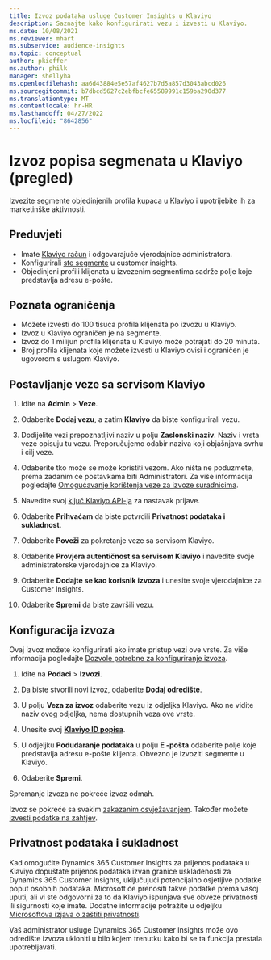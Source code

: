 ```yaml
---
title: Izvoz podataka usluge Customer Insights u Klaviyo
description: Saznajte kako konfigurirati vezu i izvesti u Klaviyo.
ms.date: 10/08/2021
ms.reviewer: mhart
ms.subservice: audience-insights
ms.topic: conceptual
author: pkieffer
ms.author: philk
manager: shellyha
ms.openlocfilehash: aa6d43884e5e57af4627b7d5a857d3043abcd026
ms.sourcegitcommit: b7dbcd5627c2ebfbcfe65589991c159ba290d377
ms.translationtype: MT
ms.contentlocale: hr-HR
ms.lasthandoff: 04/27/2022
ms.locfileid: "8642856"
---
```

# <a name="export-segment-lists-to-klaviyo-preview"></a>Izvoz popisa segmenata u Klaviyo (pregled)

Izvezite segmente objedinjenih profila kupaca u Klaviyo i upotrijebite ih za marketinške aktivnosti.

## <a name="prerequisites"></a>Preduvjeti

-   Imate [Klaviyo račun](https://www.klaviyo.com/) i odgovarajuće vjerodajnice administratora.
-   Konfigurirali [ste segmente](segments.md) u customer insights.
-   Objedinjeni profili klijenata u izvezenim segmentima sadrže polje koje predstavlja adresu e-pošte.

## <a name="known-limitations"></a>Poznata ograničenja

- Možete izvesti do 100 tisuća profila klijenata po izvozu u Klaviyo.
- Izvoz u Klaviyo ograničen je na segmente.
- Izvoz do 1 milijun profila klijenata u Klaviyo može potrajati do 20 minuta. 
- Broj profila klijenata koje možete izvesti u Klaviyo ovisi i ograničen je ugovorom s uslugom Klaviyo.

## <a name="set-up-connection-to-klaviyo"></a>Postavljanje veze sa servisom Klaviyo

1. Idite na **Admin** > **Veze**.

1. Odaberite **Dodaj vezu**, a zatim **Klaviyo** da biste konfigurirali vezu.

1. Dodijelite vezi prepoznatljivi naziv u polju **Zaslonski naziv**. Naziv i vrsta veze opisuju tu vezu. Preporučujemo odabir naziva koji objašnjava svrhu i cilj veze.

1. Odaberite tko može se može koristiti vezom. Ako ništa ne poduzmete, prema zadanim će postavkama biti Administratori. Za više informacija pogledajte [Omogućavanje korištenja veze za izvoze suradnicima](connections.md#allow-contributors-to-use-a-connection-for-exports).

1. Navedite svoj [ključ Klaviyo API-ja](https://help.klaviyo.com/hc/articles/115005062267-How-to-Manage-Your-Account-s-API-Keys) za nastavak prijave. 

1. Odaberite **Prihvaćam** da biste potvrdili **Privatnost podataka i sukladnost**.

1. Odaberite **Poveži** za pokretanje veze sa servisom Klaviyo.

1. Odaberite **Provjera autentičnost sa servisom Klaviyo** i navedite svoje administratorske vjerodajnice za Klaviyo.

1. Odaberite **Dodajte se kao korisnik izvoza** i unesite svoje vjerodajnice za Customer Insights.

1. Odaberite **Spremi** da biste završili vezu.

## <a name="configure-an-export"></a>Konfiguracija izvoza

Ovaj izvoz možete konfigurirati ako imate pristup vezi ove vrste. Za više informacija pogledajte [Dozvole potrebne za konfiguriranje izvoza](export-destinations.md#set-up-a-new-export).

1. Idite na **Podaci** > **Izvozi**.

1. Da biste stvorili novi izvoz, odaberite **Dodaj odredište**.

1. U polju **Veza za izvoz** odaberite vezu iz odjeljka Klaviyo. Ako ne vidite naziv ovog odjeljka, nema dostupnih veza ove vrste.

1. Unesite svoj [**Klaviyo ID popisa**](https://help.klaviyo.com/hc/articles/115005078647-How-to-Find-a-List-ID).     

3. U odjeljku **Podudaranje podataka** u polju **E -pošta** odaberite polje koje predstavlja adresu e-pošte klijenta. Obvezno je izvoziti segmente u Klaviyo.

1. Odaberite **Spremi**.

Spremanje izvoza ne pokreće izvoz odmah.

Izvoz se pokreće sa svakim [zakazanim osvježavanjem](system.md#schedule-tab). Također možete [izvesti podatke na zahtjev](export-destinations.md#run-exports-on-demand). 


## <a name="data-privacy-and-compliance"></a>Privatnost podataka i sukladnost

Kad omogućite Dynamics 365 Customer Insights za prijenos podataka u Klaviyo dopuštate prijenos podataka izvan granice usklađenosti za Dynamics 365 Customer Insights, uključujući potencijalno osjetljive podatke poput osobnih podataka. Microsoft će prenositi takve podatke prema vašoj uputi, ali vi ste odgovorni za to da Klaviyo ispunjava sve obveze privatnosti ili sigurnosti koje imate. Dodatne informacije potražite u odjeljku [Microsoftova izjava o zaštiti privatnosti](https://go.microsoft.com/fwlink/?linkid=396732).

Vaš administrator usluge Dynamics 365 Customer Insights može ovo odredište izvoza ukloniti u bilo kojem trenutku kako bi se ta funkcija prestala upotrebljavati.
